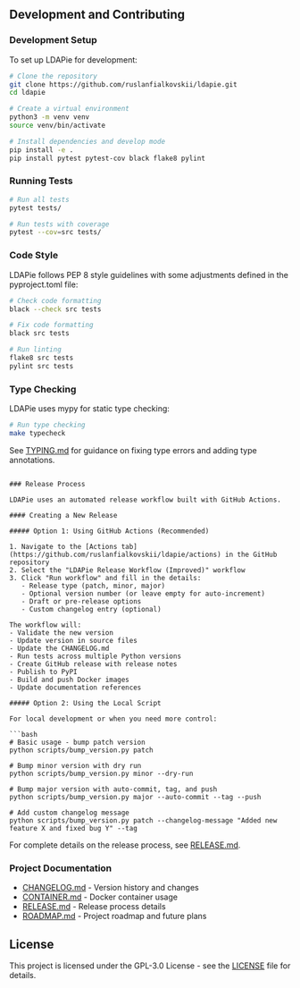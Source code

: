 ## Development and Contributing

### Development Setup

To set up LDAPie for development:

```bash
# Clone the repository
git clone https://github.com/ruslanfialkovskii/ldapie.git
cd ldapie

# Create a virtual environment
python3 -m venv venv
source venv/bin/activate

# Install dependencies and develop mode
pip install -e .
pip install pytest pytest-cov black flake8 pylint
```

### Running Tests

```bash
# Run all tests
pytest tests/

# Run tests with coverage
pytest --cov=src tests/
```

### Code Style

LDAPie follows PEP 8 style guidelines with some adjustments defined in the pyproject.toml file:

```bash
# Check code formatting
black --check src tests

# Fix code formatting
black src tests

# Run linting
flake8 src tests
pylint src tests
```

### Type Checking

LDAPie uses mypy for static type checking:

```bash
# Run type checking
make typecheck
```

See [TYPING.md](TYPING.md) for guidance on fixing type errors and adding type annotations.
```

### Release Process

LDAPie uses an automated release workflow built with GitHub Actions.

#### Creating a New Release

##### Option 1: Using GitHub Actions (Recommended)

1. Navigate to the [Actions tab](https://github.com/ruslanfialkovskii/ldapie/actions) in the GitHub repository
2. Select the "LDAPie Release Workflow (Improved)" workflow
3. Click "Run workflow" and fill in the details:
   - Release type (patch, minor, major)
   - Optional version number (or leave empty for auto-increment)
   - Draft or pre-release options
   - Custom changelog entry (optional)

The workflow will:
- Validate the new version
- Update version in source files
- Update the CHANGELOG.md
- Run tests across multiple Python versions
- Create GitHub release with release notes
- Publish to PyPI
- Build and push Docker images
- Update documentation references

##### Option 2: Using the Local Script

For local development or when you need more control:

```bash
# Basic usage - bump patch version
python scripts/bump_version.py patch

# Bump minor version with dry run
python scripts/bump_version.py minor --dry-run

# Bump major version with auto-commit, tag, and push
python scripts/bump_version.py major --auto-commit --tag --push

# Add custom changelog message
python scripts/bump_version.py patch --changelog-message "Added new feature X and fixed bug Y" --tag
```

For complete details on the release process, see [RELEASE.md](RELEASE.md).

### Project Documentation

- [CHANGELOG.md](CHANGELOG.md) - Version history and changes
- [CONTAINER.md](CONTAINER.md) - Docker container usage
- [RELEASE.md](RELEASE.md) - Release process details
- [ROADMAP.md](ROADMAP.md) - Project roadmap and future plans

## License

This project is licensed under the GPL-3.0 License - see the [LICENSE](LICENSE) file for details.
